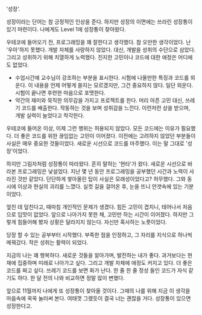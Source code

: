 '성장'.

성장이라는 단어는 참 긍정적인 인상을 준다. 하지만 성장의 이면에는 쓰라린 성장통이 있기 마련이다. 나에게도 Level 1에 성장통이 찾아왔다.

우테코에 들어오기 전, 프로그래밍을 꽤 잘한다고 생각했다. 참 오만한 생각이었다. 난 '우아'하지 못했다. 개발 자체를 사랑하지 않았다. 대신, 개발을 성취의 수단으로 삼았다. 그리고 성취하기 위해 치열하게 노력했다. 진지한 고민이나 코드에 대한 애정은 어디에도 없었다.

- 수업시간에 교수님이 강조하는 부분을 표시한다. 시험에 나올만한 특징과 코드를 외운다. 이 내용을 언제 어떻게 쓸지는 모르겠지만, 그건 중요하지 않다. 일단 외운다. 시험이 끝나면 후련한 마음으로 포맷한다.
- 약간의 재미와 묵직한 의무감을 가지고 프로젝트를 한다. 머리 아픈 고민 대신, 쓰레기 코드를 배출한다. 작동하는 것을 보며 성취감을 느낀다. 이런저런 상을 받으며, 개발 실력이 늘었다고 착각한다.

우테코에 들어온 이상, 이제 그런 행위는 허용되지 않았다. 모든 코드에는 이유가 필요했다. 더 좋은 코드를 위한 끊임없는 고민이 이어졌다. 이전에는 고려하지 않았던 부분들이 사실은 매우 중요한 것들이었다. 새로운 시선으로 코드를 마주했다. 이는 말 그대로 '성장'이었다.

하지만 그림자처럼 성장통이 따라왔다. 흔히 말하는 '현타'가 왔다. 새로운 시선으로 바라본 프로그래밍은 낯설었다. 지난 몇 년 동안 프로그래밍을 공부했던 시간과 노력이 사라진 것만 같았다. 단단하게 쌓아올린 탑이 사실은 모래성이었다고? 허무했다. 그와 동시에 이상과 현실의 괴리를 느꼈다. 실컷 길을 걸어온 후, 눈을 뜨니 안갯속에 있는 기분이었다.

엎친 데 덮친다고, 때마침 개인적인 문제가 생겼다. 힘든 고민이 겹치니, 태어나서 처음으로 입맛이 없었다. 앞으로 나아가지 못한 채, 고민만 하는 시간이 이어졌다. 하지만 그렇게 힘들어해 봤자 상황은 달라지지 않는다. 자신만 혹사하는 노릇이었다.

당장 할 수 있는 공부부터 시작했다. 부족한 점을 인정하고, 그 자리를 지식으로 하나씩 메꿔갔다. 작은 성취는 활력이 되었다.

지금의 나는 꽤 행복하다. 새로운 것들을 알아가며, 발전하는 내가 좋다. 과거보다는 현재에 집중하며 미래로 나아가고 싶다. 그리고 개발 자체에 애정도 커지고 있다. 더 좋은 코드를 짜고 싶다. 쓰레기 코드를 보면 화가 난다. 한 줄 한 줄 정성 들인 코드가 자식 같기도 하다. 한 달 전의 나와 비교하면 정말 많이 변했다.

앞으로 11월까지 나에게 또 성장통이 찾아올 것이다. 그때의 나를 위해 지금 이 생각을 마음속에 꾹꾹 눌러써 본다. 여태껏 그랬듯이 결국 너는 괜찮을 거다. 성장통이 있으면 성장한다고.
